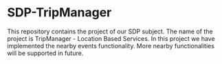 # SDP-TripManager
This repository contains the project of our SDP subject.
The name of the project is TripManager - Location Based Services.
In this project we have implemented the nearby events functionality.
More nearby functionalities will be supported in future.

